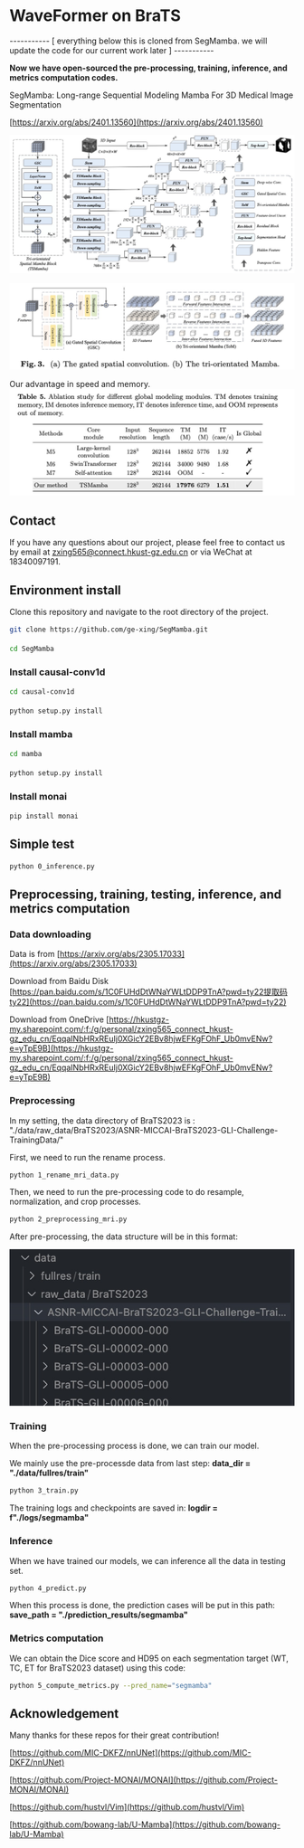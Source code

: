 # WaveFormer on BraTS

----------- [ everything below this is cloned from SegMamba. we will update the code for our current work later  ] -----------

**Now we have open-sourced the pre-processing, training, inference, and metrics computation codes.**

SegMamba: Long-range Sequential Modeling Mamba For 3D Medical Image Segmentation

[https://arxiv.org/abs/2401.13560](https://arxiv.org/abs/2401.13560)

![](images/method_figure.jpg)

![](images/modules.jpg)

Our advantage in speed and memory.
![](images/segmamba_ablation.jpg)

## Contact 
If you have any questions about our project, please feel free to contact us by email at zxing565@connect.hkust-gz.edu.cn or via WeChat at 18340097191.

## Environment install
Clone this repository and navigate to the root directory of the project.

```bash
git clone https://github.com/ge-xing/SegMamba.git

cd SegMamba
```
### Install causal-conv1d

```bash
cd causal-conv1d

python setup.py install
```

### Install mamba

```bash
cd mamba

python setup.py install
```

### Install monai 

```bash
pip install monai
```

## Simple test

```bash
python 0_inference.py
```

## Preprocessing, training, testing, inference, and metrics computation

### Data downloading 

Data is from [https://arxiv.org/abs/2305.17033](https://arxiv.org/abs/2305.17033)

Download from Baidu Disk  [https://pan.baidu.com/s/1C0FUHdDtWNaYWLtDDP9TnA?pwd=ty22提取码ty22](https://pan.baidu.com/s/1C0FUHdDtWNaYWLtDDP9TnA?pwd=ty22) 

Download from OneDrive [https://hkustgz-my.sharepoint.com/:f:/g/personal/zxing565_connect_hkust-gz_edu_cn/EqqaINbHRxREuIj0XGicY2EBv8hjwEFKgFOhF_Ub0mvENw?e=yTpE9B](https://hkustgz-my.sharepoint.com/:f:/g/personal/zxing565_connect_hkust-gz_edu_cn/EqqaINbHRxREuIj0XGicY2EBv8hjwEFKgFOhF_Ub0mvENw?e=yTpE9B)

### Preprocessing
In my setting, the data directory of BraTS2023 is : "./data/raw_data/BraTS2023/ASNR-MICCAI-BraTS2023-GLI-Challenge-TrainingData/"

First, we need to run the rename process.

```bash 
python 1_rename_mri_data.py
```

Then, we need to run the pre-processing code to do resample, normalization, and crop processes.

```bash
python 2_preprocessing_mri.py
```

After pre-processing, the data structure will be in this format:

![](images/data_structure.jpg)
### Training 

When the pre-processing process is done, we can train our model.

We mainly use the pre-processde data from last step: **data_dir = "./data/fullres/train"**


```bash 
python 3_train.py
```

The training logs and checkpoints are saved in:
**logdir = f"./logs/segmamba"**




### Inference 

When we have trained our models, we can inference all the data in testing set.

```bash 
python 4_predict.py
```

When this process is done, the prediction cases will be put in this path:
**save_path = "./prediction_results/segmamba"**

### Metrics computation
We can obtain the Dice score and HD95 on each segmentation target (WT, TC, ET for BraTS2023 dataset) using this code:

```bash
python 5_compute_metrics.py --pred_name="segmamba"
```



## Acknowledgement
Many thanks for these repos for their great contribution!

[https://github.com/MIC-DKFZ/nnUNet](https://github.com/MIC-DKFZ/nnUNet)

[https://github.com/Project-MONAI/MONAI](https://github.com/Project-MONAI/MONAI)

[https://github.com/hustvl/Vim](https://github.com/hustvl/Vim)

[https://github.com/bowang-lab/U-Mamba](https://github.com/bowang-lab/U-Mamba)


